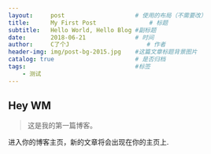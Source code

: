 ```yaml
---
layout:     post                    # 使用的布局（不需要改）
title:      My First Post               # 标题 
subtitle:   Hello World, Hello Blog #副标题
date:       2018-06-21              # 时间
author:     C了个J                      # 作者
header-img: img/post-bg-2015.jpg    #这篇文章标题背景图片
catalog: true                       # 是否归档
tags:                               #标签
    - 测试
---
```


## Hey WM
>这是我的第一篇博客。

进入你的博客主页，新的文章将会出现在你的主页上.
